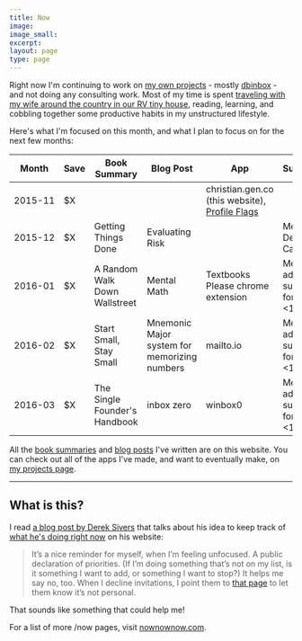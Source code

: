 ```yaml
---
title: Now
image:
image_small:
excerpt:
layout: page
type: page
---
```


Right now I'm continuing to work on [my own projects](/projects) - mostly [dbinbox](https://dbinbox.com) - and not doing any consulting work. Most of my time is spent [traveling with my wife around the country in our RV tiny house](http://gogo.gen.co), reading, learning, and cobbling together some productive habits in my unstructured lifestyle.

Here's what I'm focused on this month, and what I plan to focus on for the next few months:

<style>td:nth-child(1) {white-space: nowrap;}</style>

<table class="table">
  <thead>
    <tr>
      <th>Month</th>
      <th>Save</th>
      <th>Book Summary</th>
      <th>Blog Post</th>
      <th>App</th>
      <th>Superpower</th>
    </tr>
  </thead>
  <tbody>
    <tr class="success">
      <td>2015-11</td>
      <td>$X</td>
      <td></td>
      <td></td>
      <td>christian.gen.co (this website), <a href="https://profileflags.parseapp.com/">Profile Flags</a></td>
      <td></td>
    </tr>
    <tr class="active">
      <td>2015-12</td>
      <td>$X</td>
      <td>Getting Things Done</td>
      <td>Evaluating Risk</td>
      <td></td>
      <td>Memorize a Deck of Cards</td>
    </tr>
    <tr class="">
      <td>2016-01</td>
      <td>$X</td>
      <td>A Random Walk Down Wallstreet</td>
      <td>Mental Math</td>
      <td>Textbooks Please chrome extension</td>
      <td>Mental addition and subtraction for numbers &lt;12</td>
    </tr>
    <tr class="">
      <td>2016-02</td>
      <td>$X</td>
      <td>Start Small, Stay Small</td>
      <td>Mnemonic Major system for memorizing numbers</td>
      <td>mailto.io</td>
      <td>Mental addition and subtraction for numbers &lt;12</td>
    </tr>
    <tr class="">
      <td>2016-03</td>
      <td>$X</td>
      <td>The Single Founder's Handbook</td>
      <td>inbox zero</td>
      <td>winbox0</td>
      <td>Mental addition and subtraction for numbers &lt;12</td>
    </tr>
  </tbody>
</table>

All the [book summaries](/books) and [blog posts](/posts) I've written are on this website. You can check out all of the apps I've made, and want to eventually make, on [my projects page](/projects).

---

<h2>What is this?</h2>

I read [a blog post by Derek Sivers](https://sivers.org/nowff) that talks about his idea to keep track of [what he's doing right now](https://sivers.org/now) on his website:

> It’s a nice reminder for myself, when I’m feeling unfocused. A public declaration of priorities.
> (If I’m doing something that’s not on my list, is it something I want to add, or something I want to stop?)
> It helps me say no, too. When I decline invitations, I point them to [that page](https://sivers.org/now) to let them know it’s not personal.

That sounds like something that could help me!

For a list of more /now pages, visit [nownownow.com](http://nownownow.com/).
